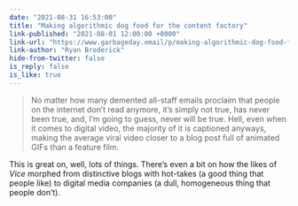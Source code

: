 ```yaml
---
date: "2021-08-31 16:53:00"
title: "Making algorithmic dog food for the content factory"
link-published: "2021-08-01 12:00:00 +0000"
link-url: "https://www.garbageday.email/p/making-algorithmic-dog-food-for-the"
link-author: "Ryan Broderick"
hide-from-twitter: false
is_reply: false
is_like: true
---
```


> No matter how many demented all-staff emails proclaim that people on the internet don’t read anymore, it’s simply not true, has never been true, and, I’m going to guess, never will be true. Hell, even when it comes to digital video, the majority of it is captioned anyways, making the average viral video closer to a blog post full of animated GIFs than a feature film.

This is great on, well, lots of things. There’s even a bit on how the likes of <cite>Vice</cite> morphed from distinctive blogs with hot-takes (a good thing that people like) to digital media companies (a dull, homogeneous thing that people don’t).
